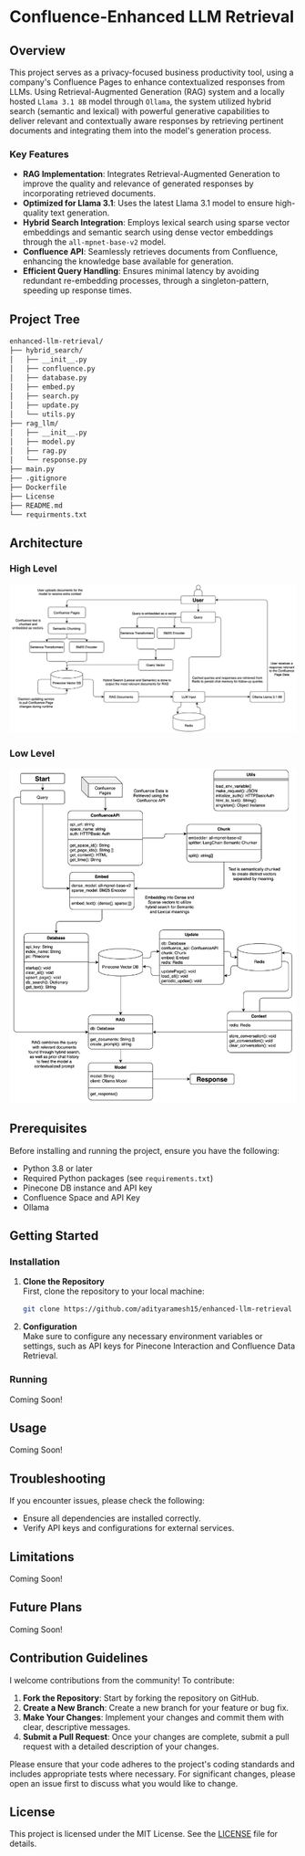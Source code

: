 # Confluence-Enhanced LLM Retrieval

## Overview

This project serves as a privacy-focused business productivity tool, using a company's Confluence Pages to enhance contextualized responses from LLMs. Using Retrieval-Augmented Generation (RAG) system and a locally hosted `Llama 3.1 8B` model through `Ollama`, the system utilized hybrid search (semantic and lexical) with powerful generative capabilities to deliver relevant and contextually aware responses by retrieving pertinent documents and integrating them into the model's generation process.

### Key Features

- **RAG Implementation**: Integrates Retrieval-Augmented Generation to improve the quality and relevance of generated responses by incorporating retrieved documents.
- **Optimized for Llama 3.1**: Uses the latest Llama 3.1 model to ensure high-quality text generation.
- **Hybrid Search Integration**: Employs lexical search using sparse vector embeddings and semantic search using dense vector embeddings through the `all-mpnet-base-v2` model.
- **Confluence API**: Seamlessly retrieves documents from Confluence, enhancing the knowledge base available for generation.
- **Efficient Query Handling**: Ensures minimal latency by avoiding redundant re-embedding processes, through a singleton-pattern, speeding up response times.

## Project Tree
```
enhanced-llm-retrieval/
├── hybrid_search/
│   ├── __init__.py
│   ├── confluence.py
│   ├── database.py
│   ├── embed.py
│   ├── search.py
│   ├── update.py
│   └── utils.py
├── rag_llm/
│   ├── __init__.py
│   ├── model.py
│   ├── rag.py
│   └── response.py
├── main.py
├── .gitignore
├── Dockerfile
├── License
├── README.md
└── requirments.txt
```

## Architecture

### High Level
![high level](./images/high-level.png)

### Low Level
![low level](./images/low-level.png)

## Prerequisites

Before installing and running the project, ensure you have the following:

- Python 3.8 or later
- Required Python packages (see `requirements.txt`)
- Pinecone DB instance and API key
- Confluence Space and API Key
- Ollama

## Getting Started

### Installation

1. **Clone the Repository**  
   First, clone the repository to your local machine:

   ```bash
   git clone https://github.com/adityaramesh15/enhanced-llm-retrieval
   ```

2. **Configuration**  
   Make sure to configure any necessary environment variables or settings, such as API keys for Pinecone Interaction and Confluence Data Retrieval.


### Running
Coming Soon!

## Usage
Coming Soon!

## Troubleshooting

If you encounter issues, please check the following:
- Ensure all dependencies are installed correctly.
- Verify API keys and configurations for external services.

## Limitations

Coming Soon!

## Future Plans

Coming Soon!

## Contribution Guidelines

I welcome contributions from the community! To contribute:

1. **Fork the Repository**: Start by forking the repository on GitHub.
2. **Create a New Branch**: Create a new branch for your feature or bug fix.
3. **Make Your Changes**: Implement your changes and commit them with clear, descriptive messages.
4. **Submit a Pull Request**: Once your changes are complete, submit a pull request with a detailed description of your changes.

Please ensure that your code adheres to the project's coding standards and includes appropriate tests where necessary. For significant changes, please open an issue first to discuss what you would like to change.

## License

This project is licensed under the MIT License. See the [LICENSE](LICENSE) file for details.


